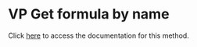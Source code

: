 <!---->
# VP Get formula by name

Click [here](https://developer.4d.com/docs/20/ViewPro/method-list#vp-get-formula-by-name) to access the documentation for this method.

